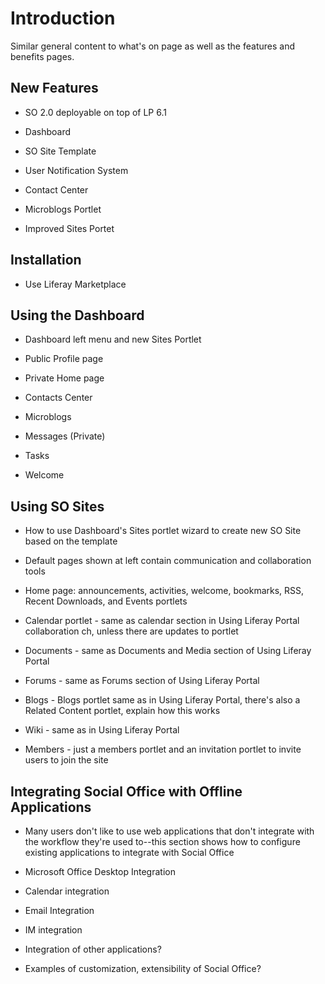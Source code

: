 # Introduction

Similar general content to what's on [](liferay.com/products/liferay-social-office) page as well as the features and benefits pages.

## New Features

- SO 2.0 deployable on top of LP 6.1

- Dashboard

- SO Site Template

- User Notification System

- Contact Center

- Microblogs Portlet

- Improved Sites Portet

## Installation

- Use Liferay Marketplace

## Using the Dashboard

- Dashboard left menu and new Sites Portlet

- Public Profile page

- Private Home page

- Contacts Center

- Microblogs

- Messages (Private)

- Tasks

- Welcome

## Using SO Sites

- How to use Dashboard's Sites portlet wizard to create new SO Site based on the template

- Default pages shown at left contain communication and collaboration tools

- Home page: announcements, activities, welcome, bookmarks, RSS, Recent Downloads, and Events portlets

- Calendar portlet - same as calendar section in Using Liferay Portal collaboration ch, unless there are updates to portlet

- Documents - same as Documents and Media section of Using Liferay Portal

- Forums - same as Forums section of Using Liferay Portal

- Blogs - Blogs portlet same as in Using Liferay Portal, there's also a Related Content portlet, explain how this works

- Wiki - same as in Using Liferay Portal

- Members - just a members portlet and an invitation portlet to invite users to join the site

## Integrating Social Office with Offline Applications

- Many users don't like to use web applications that don't integrate with the workflow they're used to--this section shows how to configure existing applications to integrate with Social Office

- Microsoft Office Desktop Integration

- Calendar integration

- Email Integration

- IM integration

- Integration of other applications?

- Examples of customization, extensibility of Social Office?